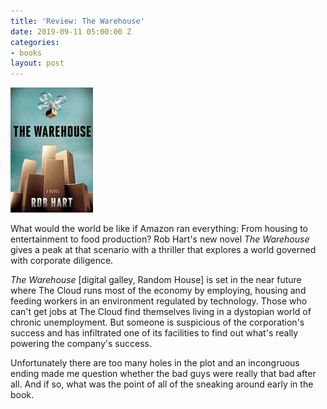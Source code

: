 ```yaml
---
title: 'Review: The Warehouse'
date: 2019-09-11 05:00:00 Z
categories:
- books
layout: post
---
```


![](/assets/images/414BaNIxqaL-132x200.jpg)

What would the world be like if Amazon ran everything: From housing to entertainment to food production? Rob Hart's new novel _The Warehouse_ gives a peak at that scenario with a thriller that explores a world governed with corporate diligence.

_The Warehouse_ \[digital galley, Random House\] is set in the near future where The Cloud runs most of the economy by employing, housing and feeding workers in an environment regulated by technology. Those who can't get jobs at The Cloud find themselves living in a dystopian world of chronic unemployment. But someone is suspicious of the corporation's success and has infiltrated one of its facilities to find out what's really powering the company's success.

Unfortunately there are too many holes in the plot and an incongruous ending made me question whether the bad guys were really that bad after all. And if so, what was the point of all of the sneaking around early in the book.
